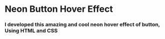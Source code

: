 <h1>Neon Button Hover Effect</h1>
<h3>I developed this amazing and cool neon hover effect of button, Using HTML and CSS </h3>
